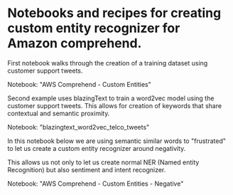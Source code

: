 # Notebooks and recipes for creating custom entity recognizer for Amazon comprehend.

First notebook walks through the creation of a training dataset using customer support tweets.

Notebook: "AWS Comprehend - Custom Entities"

Second example uses blazingText to train a word2vec model using the customer support tweets.
This allows for creation of keywords that share contextual and semantic proximity.

Notebook: "blazingtext_word2vec_telco_tweets"


In this notebook below we are using semantic similar words to "frustrated" to let us create a custom entity recognizer around negativity.

This allows us not only to let us create normal NER (Named entity Recognition) but also sentiment and intent recognizer. 

Notebook: "AWS Comprehend - Custom Entities - Negative"

